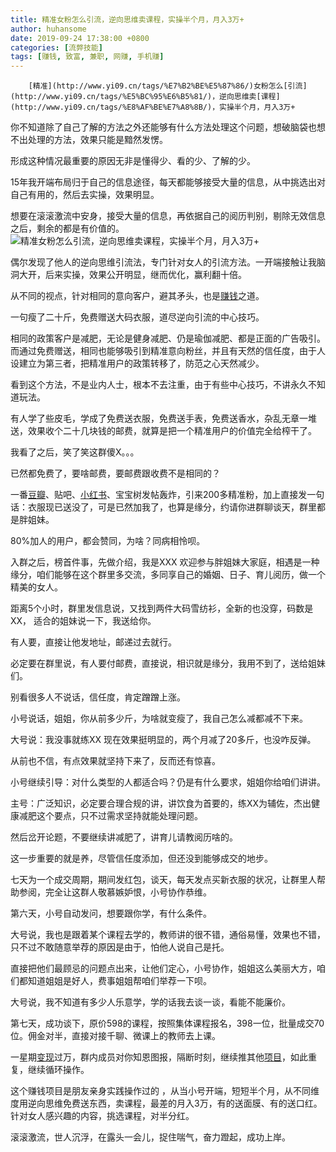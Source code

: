 ```yaml
---
title: 精准女粉怎么引流，逆向思维卖课程，实操半个月，月入3万+
author: huhansome
date: 2019-09-24 17:38:00 +0800
categories: [流弊技能]
tags: [赚钱, 致富, 兼职, 网赚, 手机赚]
---
```



        [精准](http://www.yi09.cn/tags/%E7%B2%BE%E5%87%86/)女粉怎么[引流](http://www.yi09.cn/tags/%E5%BC%95%E6%B5%81/)，逆向思维卖[课程](http://www.yi09.cn/tags/%E8%AF%BE%E7%A8%8B/)，实操半个月，月入3万+

你不知道除了自己了解的方法之外还能够有什么方法处理这个问题，想破脑袋也想不出处理的方法，效果只能是黯然发愣。

形成这种情况最重要的原因无非是懂得少、看的少、了解的少。

15年我开端布局归于自己的信息途径，每天都能够接受大量的信息，从中挑选出对自己有用的，然后去实操，效果明显。

想要在滚滚激流中安身，接受大量的信息，再依据自己的阅历判别，剔除无效信息之后，剩余的都是有价值的。![精准女粉怎么引流，逆向思维卖课程，实操半个月，月入3万+](http://www.yi09.cn/zb_users/upload/2021/10/20211019221435163465287583869.png)

偶尔发现了他人的逆向思维引流法，专门针对女人的引流方法。一开端接触让我脑洞大开，后来实操，效果公开明显，继而优化，赢利翻十倍。

从不同的视点，针对相同的意向客户，避其矛头，也是[赚钱](http://www.yi09.cn/tags/%E8%B5%9A%E9%92%B1/)之道。

一句瘦了二十斤，免费赠送大码衣服，道尽逆向引流的中心技巧。

相同的政策客户是减肥，无论是健身减肥、仍是瑜伽减肥、都是正面的广告吸引。而通过免费赠送，相同也能够吸引到精准意向粉丝，并且有天然的信任度，由于人设建立为第三者，把精准用户的政策转移了，防范之心天然减少。

看到这个方法，不是业内人士，根本不去注重，由于有些中心技巧，不讲永久不知道玩法。

有人学了些皮毛，学成了免费送衣服，免费送手表，免费送香水，杂乱无章一堆送，效果收个二十几块钱的邮费，就算是把一个精准用户的价值完全给榨干了。

我看了之后，笑了笑这群傻X。。。

已然都免费了，要啥邮费，要邮费跟收费不是相同的？

一番[豆瓣](http://www.yi09.cn/tags/%E8%B1%86%E7%93%A3/)、贴吧、[小红书](http://www.yi09.cn/tags/%E5%B0%8F%E7%BA%A2%E4%B9%A6/)、宝宝树发帖轰炸，引来200多精准粉，加上直接发一句话：衣服现已送没了，可是已然加我了，也算是缘分，约请你进群聊谈天，群里都是胖姐妹。

80%加人的用户，都会赞同，为啥？同病相怜呗。

入群之后，榜首件事，先做介绍，我是XXX
欢迎参与胖姐妹大家庭，相遇是一种缘分，咱们能够在这个群里多交流，多同享自己的婚姻、日子、育儿阅历，做一个精美的女人。

距离5个小时，群里发信息说，又找到两件大码雪纺衫，全新的也没穿，码数是XX， 适合的姐妹说一下，我送给你。

有人要，直接让他发地址，邮递过去就行。

必定要在群里说，有人要付邮费，直接说，相识就是缘分，我用不到了，送给姐妹们。

别看很多人不说话，信任度，肯定蹭蹭上涨。

小号说话，姐姐，你从前多少斤，为啥就变瘦了，我自己怎么减都减不下来。

大号说：我没事就练XX 现在效果挺明显的，两个月减了20多斤，也没咋反弹。

从前也不信，有点效果就坚持下来了，反而还有惊喜。

小号继续引导：对什么类型的人都适合吗？仍是有什么要求，姐姐你给咱们讲讲。

主号：广泛知识，必定要合理合规的讲，讲饮食为首要的，练XX为辅佐，杰出健康减肥这个要点，只不过需求坚持就能处理问题。

然后岔开论题，不要继续讲减肥了，讲育儿请教阅历啥的。

这一步重要的就是养，尽管信任度添加，但还没到能够成交的地步。

七天为一个成交周期，期间发红包，谈天，每天发点买新衣服的状况，让群里人帮助参阅，完全让这群人敬慕嫉妒恨，小号协作恭维。

第六天，小号自动发问，想要跟你学，有什么条件。

大号说，我也是跟着某个课程去学的，教师讲的很不错，通俗易懂，效果也不错，只不过不敢随意举荐的原因是由于，怕他人说自己是托。

直接把他们最顾忌的问题点出来，让他们定心，小号协作，姐姐这么美丽大方，咱们都知道姐姐是好人，费事姐姐帮咱们举荐一下呗。

大号说，我不知道有多少人乐意学，学的话我去谈一谈，看能不能廉价。

第七天，成功谈下，原价598的课程，按照集体课程报名，398一位，批量成交70位。佣金对半，直接对接千聊、微课上的教师去上课。

一星期[变现](http://www.yi09.cn/tags/%E5%8F%98%E7%8E%B0/)过万，群内成员对你知恩图报，隔断时刻，继续推其他[项目](http://www.yi09.cn/tags/%E9%A1%B9%E7%9B%AE/)，如此重复，继续循环操作。

这个赚钱项目是朋友亲身实践操作过的
，从当小号开端，短短半个月，从不同维度用逆向思维免费送东西，卖课程，最差的月入3万，有的送面膜、有的送口红。针对女人感兴趣的内容，挑选课程，对半分红。

滚滚激流，世人沉浮，在露头一会儿，捉住喘气，奋力蹬起，成功上岸。

  

